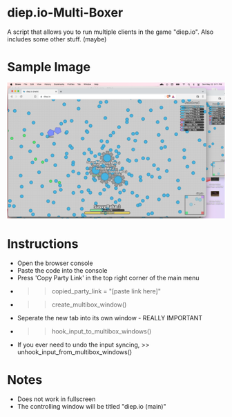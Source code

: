 # diep.io-Multi-Boxer
A script that allows you to run multiple clients in the game "diep.io". Also includes some other stuff. (maybe)

# Sample Image
![Alt text](/diep.io-multiboxer-sample-image.png)

# Instructions
- Open the browser console
- Paste the code into the console
- Press 'Copy Party Link' in the top right corner of the main menu
- >> copied_party_link = "[paste link here]"
- >> create_multibox_window()
- Seperate the new tab into its own window - REALLY IMPORTANT
- >> hook_input_to_multibox_windows()
- If you ever need to undo the input syncing, >>  unhook_input_from_multibox_windows()

# Notes
- Does not work in fullscreen
- The controlling window will be titled "diep.io (main)"

